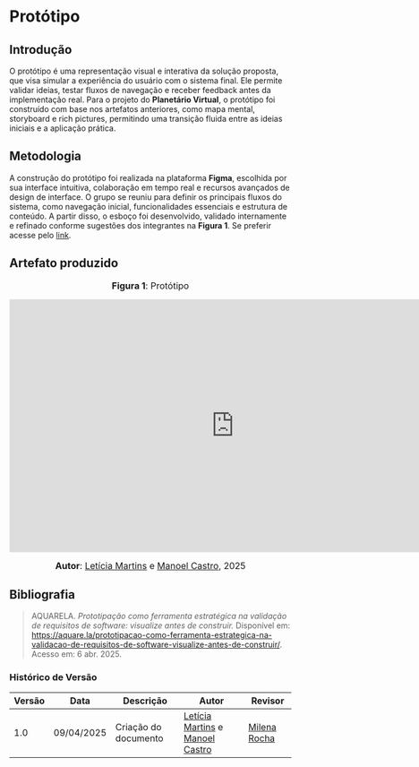 # Protótipo

## Introdução

O protótipo é uma representação visual e interativa da solução proposta, que visa simular a experiência do usuário com o sistema final. Ele permite validar ideias, testar fluxos de navegação e receber feedback antes da implementação real.
Para o projeto do **Planetário Virtual**, o protótipo foi construído com base nos artefatos anteriores, como mapa mental, storyboard e rich pictures, permitindo uma transição fluida entre as ideias iniciais e a aplicação prática.



## Metodologia

A construção do protótipo foi realizada na plataforma **Figma**, escolhida por sua interface intuitiva, colaboração em tempo real e recursos avançados de design de interface.
O grupo se reuniu para definir os principais fluxos do sistema, como navegação inicial, funcionalidades essenciais e estrutura de conteúdo. A partir disso, o esboço foi desenvolvido, validado internamente e refinado conforme sugestões dos integrantes na **Figura 1**. Se preferir acesse pelo [link](https://www.figma.com/proto/wtDTVyLu1OvYzYJjKGu0nG/Planet%C3%A1rio-Virtual?node-id=1-2&p=f&t=Y9TiEqXJ1Yv0Rz3M-1&scaling=scale-down&content-scaling=fixed&page-id=0%3A1&starting-point-node-id=1%3A2&show-proto-sidebar=1).


<a id="artefato"></a>

## Artefato produzido

<font size="3"><p style="text-align: center"><b>Figura 1</b>: Protótipo </p></font>

<center>
<iframe style="border: 1px solid rgba(0, 0, 0, 0.1);" width="800" height="450" src="https://embed.figma.com/proto/wtDTVyLu1OvYzYJjKGu0nG/Planet%C3%A1rio-Virtual?node-id=1-2&p=f&scaling=scale-down&content-scaling=fixed&page-id=0%3A1&starting-point-node-id=1%3A2&embed-host=share" allowfullscreen></iframe>
</center>

<font size="3"><p style="text-align: center"> **Autor**: [Letícia Martins](https://github.com/leticiatmartins) e [Manoel Castro](https://github.com/manoelmoura), 2025</p></font>




## Bibliografia

> AQUARELA. *Prototipação como ferramenta estratégica na validação de requisitos de software: visualize antes de construir.* Disponível em: <https://aquare.la/prototipacao-como-ferramenta-estrategica-na-validacao-de-requisitos-de-software-visualize-antes-de-construir/>. Acesso em: 6 abr. 2025.
> 


### Histórico de Versão

| Versão | Data       | Descrição                     | Autor                             | Revisor           |
|--------|------------|-------------------------------|-----------------------------------|-------------------|
| 1.0    | 09/04/2025 | Criação do documento            |  [Letícia Martins](https://github.com/leticiatmartins) e [Manoel Castro](https://github.com/manoelmoura)            | [Milena Rocha](https://github.com/milenafrocha)     |

